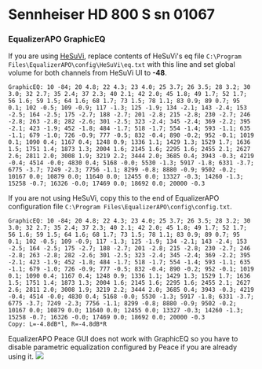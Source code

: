 # Sennheiser HD 800 S sn 01067
### EqualizerAPO GraphicEQ
If you are using [HeSuVi](https://sourceforge.net/projects/hesuvi/), replace contents of HeSuVi's eq file `C:\Program Files\EqualizerAPO\config\HeSuVi\eq.txt` with this line and set global volume for both channels from HeSuVi UI to **-48**.
```
GraphicEQ: 10 -84; 20 4.8; 22 4.3; 23 4.0; 25 3.7; 26 3.5; 28 3.2; 30 3.0; 32 2.7; 35 2.4; 37 2.3; 40 2.1; 42 2.0; 45 1.8; 49 1.7; 52 1.7; 56 1.6; 59 1.5; 64 1.6; 68 1.7; 73 1.5; 78 1.1; 83 0.9; 89 0.7; 95 0.1; 102 -0.5; 109 -0.9; 117 -1.3; 125 -1.9; 134 -2.1; 143 -2.4; 153 -2.5; 164 -2.5; 175 -2.7; 188 -2.7; 201 -2.8; 215 -2.8; 230 -2.7; 246 -2.8; 263 -2.8; 282 -2.6; 301 -2.5; 323 -2.4; 345 -2.4; 369 -2.2; 395 -2.1; 423 -1.9; 452 -1.8; 484 -1.7; 518 -1.7; 554 -1.4; 593 -1.1; 635 -1.1; 679 -1.0; 726 -0.9; 777 -0.5; 832 -0.4; 890 -0.2; 952 -0.1; 1019 0.1; 1090 0.4; 1167 0.4; 1248 0.9; 1336 1.1; 1429 1.3; 1529 1.7; 1636 1.5; 1751 1.4; 1873 1.3; 2004 1.6; 2145 1.6; 2295 1.6; 2455 2.1; 2627 2.6; 2811 2.0; 3008 1.9; 3219 2.2; 3444 2.0; 3685 0.4; 3943 -0.3; 4219 -0.4; 4514 -0.0; 4830 0.4; 5168 -0.0; 5530 -1.3; 5917 -1.8; 6331 -3.7; 6775 -3.7; 7249 -2.3; 7756 -1.1; 8299 -0.8; 8880 -0.9; 9502 -0.2; 10167 0.0; 10879 0.0; 11640 0.0; 12455 0.0; 13327 -0.3; 14260 -1.3; 15258 -0.7; 16326 -0.0; 17469 0.0; 18692 0.0; 20000 -0.3
```
If you are not using HeSuVi, copy this to the end of EqualizerAPO configuration file `C:\Program Files\EqualizerAPO\config\config.txt`.
```
GraphicEQ: 10 -84; 20 4.8; 22 4.3; 23 4.0; 25 3.7; 26 3.5; 28 3.2; 30 3.0; 32 2.7; 35 2.4; 37 2.3; 40 2.1; 42 2.0; 45 1.8; 49 1.7; 52 1.7; 56 1.6; 59 1.5; 64 1.6; 68 1.7; 73 1.5; 78 1.1; 83 0.9; 89 0.7; 95 0.1; 102 -0.5; 109 -0.9; 117 -1.3; 125 -1.9; 134 -2.1; 143 -2.4; 153 -2.5; 164 -2.5; 175 -2.7; 188 -2.7; 201 -2.8; 215 -2.8; 230 -2.7; 246 -2.8; 263 -2.8; 282 -2.6; 301 -2.5; 323 -2.4; 345 -2.4; 369 -2.2; 395 -2.1; 423 -1.9; 452 -1.8; 484 -1.7; 518 -1.7; 554 -1.4; 593 -1.1; 635 -1.1; 679 -1.0; 726 -0.9; 777 -0.5; 832 -0.4; 890 -0.2; 952 -0.1; 1019 0.1; 1090 0.4; 1167 0.4; 1248 0.9; 1336 1.1; 1429 1.3; 1529 1.7; 1636 1.5; 1751 1.4; 1873 1.3; 2004 1.6; 2145 1.6; 2295 1.6; 2455 2.1; 2627 2.6; 2811 2.0; 3008 1.9; 3219 2.2; 3444 2.0; 3685 0.4; 3943 -0.3; 4219 -0.4; 4514 -0.0; 4830 0.4; 5168 -0.0; 5530 -1.3; 5917 -1.8; 6331 -3.7; 6775 -3.7; 7249 -2.3; 7756 -1.1; 8299 -0.8; 8880 -0.9; 9502 -0.2; 10167 0.0; 10879 0.0; 11640 0.0; 12455 0.0; 13327 -0.3; 14260 -1.3; 15258 -0.7; 16326 -0.0; 17469 0.0; 18692 0.0; 20000 -0.3
Copy: L=-4.8dB*l, R=-4.8dB*R
```
EqualizerAPO Peace GUI does not work with GraphicEQ so you have to disable parametric equalization configured by Peace if you are already using it.
![](https://raw.githubusercontent.com/jaakkopasanen/AutoEq/master/results/SBAF-Serious/innerfidelity/onear/Sennheiser%20HD%20800%20S%20sn%2001067/Sennheiser%20HD%20800%20S%20sn%2001067.png)
